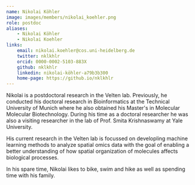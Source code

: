 ```yaml
---
name: Nikolai Köhler
image: images/members/nikolai_koehler.png
role: postdoc
aliases:
	- Nikolai Köhler
	- Nikolai Koehler
links:
	email: nikolai.koehler@cos.uni-heidelberg.de
	twitter: nklkhlr
	orcid: 0000-0002-5103-883X
	github: nklkhlr
	linkedin: nikolai-köhler-a79b3b300
	home-page: https://github.io/nklkhlr
---
```


Nikolai is a postdoctoral research in the Velten lab.
Previously, he conducted his doctoral research in Bioinformatics at the Technical University of Munich where he also obtained his Master's in Molecular Molecular Biotechnology.
During his time as a doctoral researcher he was also a visiting researcher in the lab of Prof. Smita Krishnaswamy at Yale University.

His current research in the Velten lab is focussed on developling machine learning methods to analyze spatial omics data with the goal of enabling a better understanding of how spatial organization of molecules affects biological processes.

In his spare time, Nikolai likes to bike, swim and hike as well as spending time with his family.
